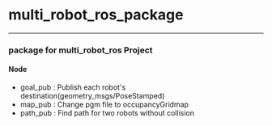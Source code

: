 # multi_robot_ros_package
***
### package for multi_robot_ros Project
#### Node
- goal_pub : Publish each robot's destination(geometry_msgs/PoseStamped)
- map_pub : Change pgm file to occupancyGridmap
- path_pub : Find path for two robots without collision

